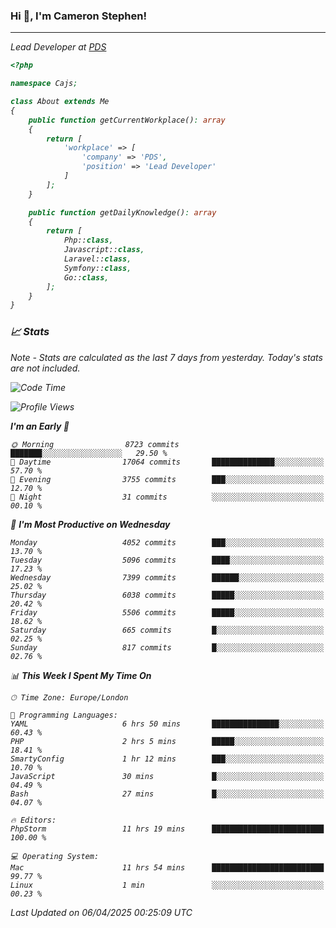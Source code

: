 ### Hi 👋, I'm Cameron Stephen!
<hr>
<p><em>Lead Developer at <a href="https://prindatasolutions.co.uk">PDS</a></p>


```php
<?php

namespace Cajs;

class About extends Me
{
    public function getCurrentWorkplace(): array
    {
        return [
            'workplace' => [
                'company' => 'PDS',
                'position' => 'Lead Developer'
            ]
        ];
    }

    public function getDailyKnowledge(): array
    {
        return [
            Php::class,
            Javascript::class,
            Laravel::class,
            Symfony::class,
            Go::class,
        ];
    }
}
```

### 📈 Stats
<p><em>Note - Stats are calculated as the last 7 days from yesterday. Today's stats are not included.</em></p>


<!--START_SECTION:waka-->
![Code Time](http://img.shields.io/badge/Code%20Time-4%2C442%20hrs%2055%20mins-blue)

![Profile Views](http://img.shields.io/badge/Profile%20Views-0-blue)

**I'm an Early 🐤** 

```text
🌞 Morning                8723 commits        ███████░░░░░░░░░░░░░░░░░░   29.50 % 
🌆 Daytime                17064 commits       ██████████████░░░░░░░░░░░   57.70 % 
🌃 Evening                3755 commits        ███░░░░░░░░░░░░░░░░░░░░░░   12.70 % 
🌙 Night                  31 commits          ░░░░░░░░░░░░░░░░░░░░░░░░░   00.10 % 
```
📅 **I'm Most Productive on Wednesday** 

```text
Monday                   4052 commits        ███░░░░░░░░░░░░░░░░░░░░░░   13.70 % 
Tuesday                  5096 commits        ████░░░░░░░░░░░░░░░░░░░░░   17.23 % 
Wednesday                7399 commits        ██████░░░░░░░░░░░░░░░░░░░   25.02 % 
Thursday                 6038 commits        █████░░░░░░░░░░░░░░░░░░░░   20.42 % 
Friday                   5506 commits        █████░░░░░░░░░░░░░░░░░░░░   18.62 % 
Saturday                 665 commits         █░░░░░░░░░░░░░░░░░░░░░░░░   02.25 % 
Sunday                   817 commits         █░░░░░░░░░░░░░░░░░░░░░░░░   02.76 % 
```


📊 **This Week I Spent My Time On** 

```text
🕑︎ Time Zone: Europe/London

💬 Programming Languages: 
YAML                     6 hrs 50 mins       ███████████████░░░░░░░░░░   60.43 % 
PHP                      2 hrs 5 mins        █████░░░░░░░░░░░░░░░░░░░░   18.41 % 
SmartyConfig             1 hr 12 mins        ███░░░░░░░░░░░░░░░░░░░░░░   10.70 % 
JavaScript               30 mins             █░░░░░░░░░░░░░░░░░░░░░░░░   04.49 % 
Bash                     27 mins             █░░░░░░░░░░░░░░░░░░░░░░░░   04.07 % 

🔥 Editors: 
PhpStorm                 11 hrs 19 mins      █████████████████████████   100.00 % 

💻 Operating System: 
Mac                      11 hrs 54 mins      █████████████████████████   99.77 % 
Linux                    1 min               ░░░░░░░░░░░░░░░░░░░░░░░░░   00.23 % 
```


 Last Updated on 06/04/2025 00:25:09 UTC
<!--END_SECTION:waka-->
